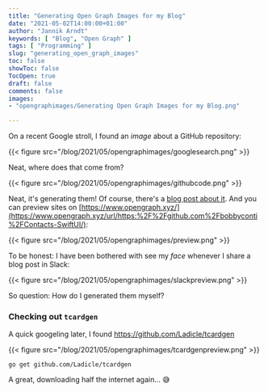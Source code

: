 ```yaml
---
title: "Generating Open Graph Images for my Blog"
date: "2021-05-02T14:00:00+01:00"
author: "Jannik Arndt"
keywords: [ "Blog", "Open Graph" ]
tags: [ "Programming" ]
slug: "generating_open_graph_images"
toc: false
showToc: false
TocOpen: true
draft: false
comments: false
images:
- "opengraphimages/Generating Open Graph Images for my Blog.png"

---
```


<!--more-->

On a recent Google stroll, I found an _image_ about a GitHub repository:

{{< figure src="/blog/2021/05/opengraphimages/googlesearch.png" >}}

Neat, where does that come from?

{{< figure src="/blog/2021/05/opengraphimages/githubcode.png" >}}

Neat, it's generating them! Of course, there's a [blog post about it](https://github.blog/2019-04-17-custom-open-graph-images-for-repositories/).
And you can preview sites on [https://www.opengraph.xyz/](https://www.opengraph.xyz/url/https:%2F%2Fgithub.com%2Fbobbyconti%2FContacts-SwiftUI/):

{{< figure src="/blog/2021/05/opengraphimages/preview.png" >}}

To be honest: I have been bothered with see my _face_ whenever I share a blog post in Slack:

{{< figure src="/blog/2021/05/opengraphimages/slackpreview.png" >}}

So question: How do I generated them myself?

### Checking out `tcardgen`

A quick googeling later, I found https://github.com/Ladicle/tcardgen

{{< figure src="/blog/2021/05/opengraphimages/tcardgenpreview.png" >}}

```shell
go get github.com/Ladicle/tcardgen
```

A great, downloading half the internet again… 😅 

